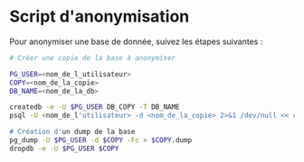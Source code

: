 # Script d'anonymisation

Pour anonymiser une base de donnée, suivez les étapes suivantes :  

```sh
# Créer une copie de la base à anonymiser

PG_USER=<nom_de_l_utilisateur>
COPY=<nom_de_la_copie>
DB_NAME=<nom_de_la_db>

createdb -e -U $PG_USER DB_COPY -T DB_NAME
psql -U <nom_de_l'utilisateur> -d <nom_de_la_copie> 2>&1 /dev/null << cat anonymize_recette.sql

# Création d'un dump de la base
pg_dump -U $PG_USER -d $COPY -Fc > $COPY.dump
dropdb -e -U $PG_USER $COPY
```
